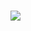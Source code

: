 # ![](https://s3-sa-east-1.amazonaws.com/prod-jobsite-files.kenoby.com/uploads/cianet-1523644670-0-artboard-4png.png)

